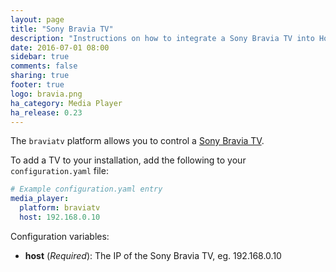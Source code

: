 ```yaml
---
layout: page
title: "Sony Bravia TV"
description: "Instructions on how to integrate a Sony Bravia TV into Home Assistant."
date: 2016-07-01 08:00
sidebar: true
comments: false
sharing: true
footer: true
logo: bravia.png
ha_category: Media Player
ha_release: 0.23
---
```


The `braviatv` platform allows you to control a [Sony Bravia TV](http://www.sony.com).

To add a TV to your installation, add the following to your `configuration.yaml` file:

```yaml
# Example configuration.yaml entry
media_player:
  platform: braviatv
  host: 192.168.0.10
```

Configuration variables:

- **host** (*Required*): The IP of the Sony Bravia TV, eg. 192.168.0.10

